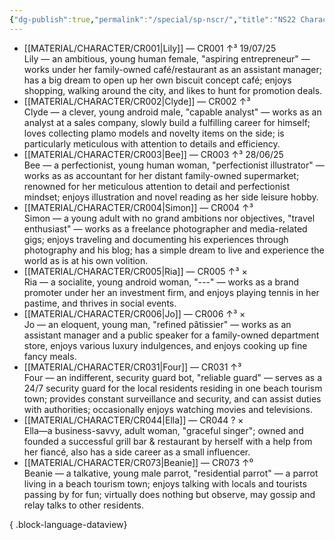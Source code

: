 ```yaml
---
{"dg-publish":true,"permalink":"/special/sp-nscr/","title":"NS22 Character Index","tags":["-special"]}
---
```


- [[MATERIAL/CHARACTER/CR001\|Lily]] — CR001 ↑³ 19/07/25<br>Lily — an ambitious, young human female, "aspiring entrepreneur" — works under her family-owned café/restaurant as an assistant manager; has a big dream to open up her own biscuit concept café; enjoys shopping, walking around the city, and likes to hunt for promotion deals.
- [[MATERIAL/CHARACTER/CR002\|Clyde]] — CR002 ↑³ <br>Clyde — a clever, young android male, "capable analyst" — works as an analyst at a sales company, slowly build a fulfilling career for himself; loves collecting plamo models and novelty items on the side; is particularly meticulous with attention to details and efficiency.
- [[MATERIAL/CHARACTER/CR003\|Bee]] — CR003 ↑³ 28/06/25<br>Bee — a perfectionist, young human woman, "perfectionist illustrator" — works as as accountant for her distant family-owned supermarket; renowned for her meticulous attention to detail and perfectionist mindset; enjoys illustration and novel reading as her side leisure hobby.
- [[MATERIAL/CHARACTER/CR004\|Simon]] — CR004 ↑³ <br>Simon — a young adult with no grand ambitions nor objectives, "travel enthusiast" — works as a freelance photographer and media-related gigs; enjoys traveling and documenting his experiences through photography and his blog; has a simple dream to live and experience the world as is at his own volition.
- [[MATERIAL/CHARACTER/CR005\|Ria]] — CR005 ↑³  ×<br>Ria — a socialite, young android woman, "---" — works as a brand promoter under her an investment firm, and enjoys playing tennis in her pastime, and thrives in social events.
- [[MATERIAL/CHARACTER/CR006\|Jo]] — CR006 ↑³  ×<br>Jo — an eloquent, young man, "refined pâtissier" — works as an assistant manager and a public speaker for a family-owned department store, enjoys various luxury indulgences, and enjoys cooking up fine fancy meals.
- [[MATERIAL/CHARACTER/CR031\|Four]] — CR031 ↑³ <br>Four — an indifferent, security guard bot, "reliable guard" — serves as a 24/7 security guard for the local residents residing in one beach tourism town; provides constant surveillance and security, and can assist duties with authorities; occasionally enjoys watching movies and televisions.
- [[MATERIAL/CHARACTER/CR044\|Ella]] — CR044 ?  ×<br>Ella—a business-savvy, adult woman, "graceful singer"; owned and founded a successful grill bar & restaurant by herself with a help from her fiancé, also has a side career as a small influencer.
- [[MATERIAL/CHARACTER/CR073\|Beanie]] — CR073 ↑⁰ <br>Beanie — a talkative, young male parrot, "residential parrot" — a parrot living in a beach tourism town; enjoys talking with locals and tourists passing by for fun; virtually does nothing but observe, may gossip and relay talks to other residents.

{ .block-language-dataview}
